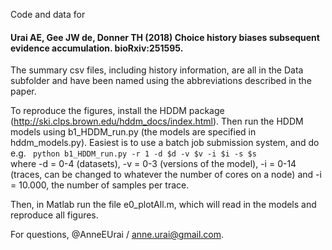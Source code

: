 
Code and data for

#### Urai AE, Gee JW de, Donner TH (2018) Choice history biases subsequent evidence accumulation. bioRxiv:251595. ####

The summary csv files, including history information, are all in the Data subfolder and have been named using the abbreviations described in the paper.

To reproduce the figures, install the HDDM package (http://ski.clps.brown.edu/hddm_docs/index.html). Then run the HDDM models using b1_HDDM_run.py (the models are specified in hddm_models.py). Easiest is to use a batch job submission system, and do e.g.
<code>
python b1_HDDM_run.py -r 1 -d $d -v $v -i $i -s $s
</code>
where -d = 0-4 (datasets), -v = 0-3 (versions of the model), -i = 0-14 (traces, can be changed to whatever the number of cores on a node) and -i = 10.000, the number of samples per trace.

Then, in Matlab run the file e0_plotAll.m, which will read in the models and reproduce all figures.

For questions, @AnneEUrai / anne.urai@gmail.com.
